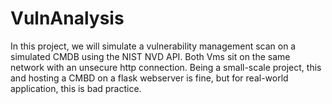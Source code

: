 # VulnAnalysis
In this project, we will simulate a vulnerability management scan on a simulated CMDB using the NIST NVD API. Both Vms sit on the same network with an unsecure http connection. Being a small-scale project, this and hosting a CMBD on a flask webserver is fine, but for real-world application, this is bad practice.
